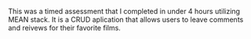 This was a timed assessment that I completed in under 4 hours utilizing MEAN stack. It is a CRUD aplication that allows users to leave comments and reivews for their favorite films.
